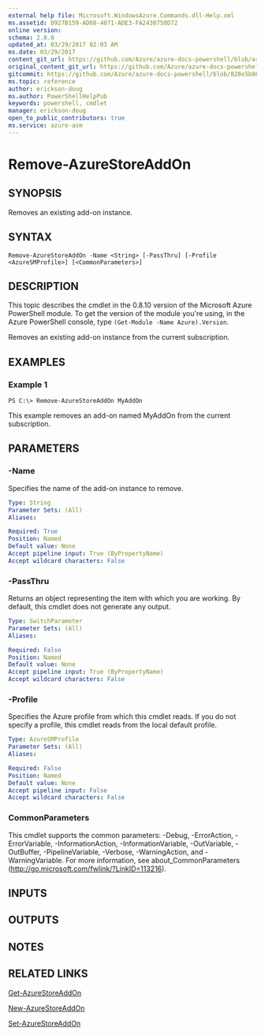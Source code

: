 ```yaml
---
external help file: Microsoft.WindowsAzure.Commands.dll-Help.xml
ms.assetid: D927B159-AD68-4071-ADE3-FA2430750D72
online version:
schema: 2.0.0
updated_at: 03/29/2017 02:03 AM
ms.date: 03/29/2017
content_git_url: https://github.com/Azure/azure-docs-powershell/blob/armsql/azureps-cmdlets-docs/ServiceManagement/Azure/v3.7.0/Remove-AzureStoreAddOn.md
original_content_git_url: https://github.com/Azure/azure-docs-powershell/blob/armsql/azureps-cmdlets-docs/ServiceManagement/Azure/v3.7.0/Remove-AzureStoreAddOn.md
gitcommit: https://github.com/Azure/azure-docs-powershell/blob/828e5b8648af6bdf3119ffe0cd409647f00de183
ms.topic: reference
author: erickson-doug
ms.author: PowerShellHelpPub
keywords: powershell, cmdlet
manager: erickson-doug
open_to_public_contributors: true
ms.service: azure-asm
---
```


# Remove-AzureStoreAddOn

## SYNOPSIS
Removes an existing add-on instance.

## SYNTAX

```
Remove-AzureStoreAddOn -Name <String> [-PassThru] [-Profile <AzureSMProfile>] [<CommonParameters>]
```

## DESCRIPTION
This topic describes the cmdlet in the 0.8.10 version of the Microsoft Azure PowerShell module.
To get the version of the module you're using, in the Azure PowerShell console, type `(Get-Module -Name Azure).Version`.

Removes an existing add-on instance from the current subscription.

## EXAMPLES

### Example 1
```
PS C:\> Remove-AzureStoreAddOn MyAddOn
```

This example removes an add-on named MyAddOn from the current subscription.

## PARAMETERS

### -Name
Specifies the name of the add-on instance to remove.

```yaml
Type: String
Parameter Sets: (All)
Aliases: 

Required: True
Position: Named
Default value: None
Accept pipeline input: True (ByPropertyName)
Accept wildcard characters: False
```

### -PassThru
Returns an object representing the item with which you are working.
By default, this cmdlet does not generate any output.

```yaml
Type: SwitchParameter
Parameter Sets: (All)
Aliases: 

Required: False
Position: Named
Default value: None
Accept pipeline input: True (ByPropertyName)
Accept wildcard characters: False
```

### -Profile
Specifies the Azure profile from which this cmdlet reads.
If you do not specify a profile, this cmdlet reads from the local default profile.

```yaml
Type: AzureSMProfile
Parameter Sets: (All)
Aliases: 

Required: False
Position: Named
Default value: None
Accept pipeline input: False
Accept wildcard characters: False
```

### CommonParameters
This cmdlet supports the common parameters: -Debug, -ErrorAction, -ErrorVariable, -InformationAction, -InformationVariable, -OutVariable, -OutBuffer, -PipelineVariable, -Verbose, -WarningAction, and -WarningVariable. For more information, see about_CommonParameters (http://go.microsoft.com/fwlink/?LinkID=113216).

## INPUTS

## OUTPUTS

## NOTES

## RELATED LINKS

[Get-AzureStoreAddOn](./Get-AzureStoreAddOn.md)

[New-AzureStoreAddOn](./New-AzureStoreAddOn.md)

[Set-AzureStoreAddOn](./Set-AzureStoreAddOn.md)


